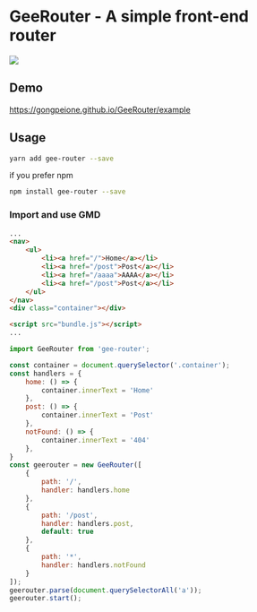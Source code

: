 # GeeRouter - A simple front-end router

[![](https://img.shields.io/badge/npm-1.0.1-blue.svg)](https://www.npmjs.com/package/gee-router)

## Demo

https://gongpeione.github.io/GeeRouter/example

## Usage

```bash
yarn add gee-router --save
```

if you prefer npm

```bash
npm install gee-router --save
```

### Import and use GMD
```html
...
<nav>
    <ul>
        <li><a href="/">Home</a></li>
        <li><a href="/post">Post</a></li>
        <li><a href="/aaaa">AAAA</a></li>
        <li><a href="/post">Post</a></li>
    </ul>
</nav>
<div class="container"></div>

<script src="bundle.js"></script>
...
```
```javascript
import GeeRouter from 'gee-router';

const container = document.querySelector('.container');
const handlers = {
	home: () => {
		container.innerText = 'Home'
	},
	post: () => {
		container.innerText = 'Post'
	},
	notFound: () => {
		container.innerText = '404'
	},
}
const geerouter = new GeeRouter([
	{
		path: '/',
		handler: handlers.home
	},
	{
		path: '/post',
		handler: handlers.post,
		default: true
	},
	{
		path: '*',
		handler: handlers.notFound
	}
]);
geerouter.parse(document.querySelectorAll('a'));
geerouter.start();
```

